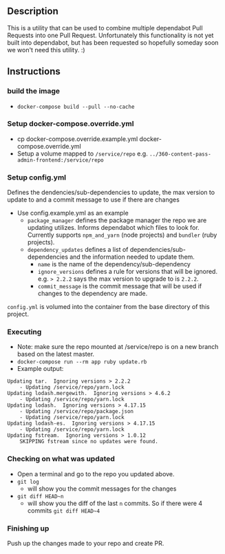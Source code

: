## Description
This is a utility that can be used to combine multiple dependabot Pull Requests
into one Pull Request.  Unfortunately this functionality is not yet built into
dependabot, but has been requested so hopefully someday soon we won't
need this utility. :)

## Instructions
### build the image
  - `docker-compose build --pull --no-cache`

### Setup docker-compose.override.yml
  - cp docker-compose.override.example.yml docker-compose.override.yml
  - Setup a volume mapped to `/service/repo` e.g. `../360-content-pass-admin-frontend:/service/repo`

### Setup config.yml
Defines the dendencies/sub-dependencies to update, the max version to update to and a commit message to use if there are changes
  - Use config.example.yml as an example
    - `package_manager` defines the package manager the repo we are
      updating utilizes.  Informs dependabot which files to look for.
      Currently supports `npm_and_yarn` (node projects) and `bundler`
      (ruby projects).
    - `dependency_updates` defines a list of dependencies/sub-dependencies
       and the information needed to update them.
      - `name` is the name of the dependency/sub-dependency
      - `ignore_versions` defines a rule for versions that will be ignored.
        e.g. `> 2.2.2` says the max version to upgrade to is `2.2.2`.
      - `commit_message` is the commit message that will be used if changes
        to the dependency are made.

`config.yml` is volumed into the container from the base directory of
this project.

### Executing
  - Note: make sure the repo mounted at /service/repo is on a new branch based on the latest master.
  - `docker-compose run --rm app ruby update.rb`
  - Example output:
```
Updating tar.  Ignoring versions > 2.2.2
    - Updating /service/repo/yarn.lock
Updating lodash.mergewith.  Ignoring versions > 4.6.2
    - Updating /service/repo/yarn.lock
Updating lodash.  Ignoring versions > 4.17.15
    - Updating /service/repo/package.json
    - Updating /service/repo/yarn.lock
Updating lodash-es.  Ignoring versions > 4.17.15
    - Updating /service/repo/yarn.lock
Updating fstream.  Ignoring versions > 1.0.12
    SKIPPING fstream since no updates were found.
```

### Checking on what was updated
  - Open a terminal and go to the repo you updated above.
  - `git log`
    - will show you the commit messages for the changes
  - `git diff HEAD~n`
      - will show you the diff of the last `n` commits.  So if there
        were 4 commits `git diff HEAD~4`

### Finishing up
Push up the changes made to your repo and create PR.
